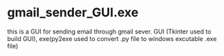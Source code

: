 # gmail_sender_GUI.exe
this is a GUI for sending email through gmail sever.
GUI (Tkinter used to build GUI), exe(py2exe used to convert .py file to windows excutable .exe file)
